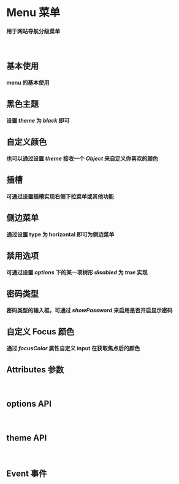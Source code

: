 <script setup>
import demo1 from './demo1.vue'
import demo2 from './demo2.vue'
import demo3 from './demo3.vue'
import demo4 from './demo4.vue'
import demo5 from './demo5.vue'
import demo6 from './demo6.vue'
import demo7 from './demo7.vue'
import demo8 from './demo8.vue'
import Attributes from './Attributes.vue'
import Theme from './theme.vue'
import Options from './options.vue'
import Event from './Events.vue'
import preview from '@/components/preview.vue'
</script>

# Menu 菜单

#### 用于网站导航分级菜单

<br/>

## 基本使用

#### menu 的基本使用

<div class="componetnsBox">
  <demo1/>
</div>
<preview compName="menu" demoName="demo1"/>

## 黑色主题

#### 设置 _theme_ 为 _black_ 即可

<div class="componetnsBox">
  <demo2/>
</div>
<preview compName="menu" demoName="demo2"/>

## 自定义颜色

#### 也可以通过设置 _theme_ 接收一个 _Object_ 来自定义你喜欢的颜色

<div class="componetnsBox">
  <demo3/>
</div>
<preview compName="menu" demoName="demo3"/>

## 插槽

#### 可通过设置插槽实现右侧下拉菜单或其他功能

<div class="componetnsBox">
  <demo4/>
</div>
<preview compName="menu" demoName="demo4"/>

## 侧边菜单

#### 通过设置 type 为 horizontal 即可为侧边菜单

<div class="componetnsBox">
  <demo5/>
</div>
<preview compName="menu" demoName="demo5"/>

## 禁用选项

#### 可通过设置 _options_ 下的某一项树形 _disabled_ 为 _true_ 实现

<div class="componetnsBox">
  <demo6/>
</div>
<preview compName="menu" demoName="demo6"/>

## 密码类型

#### 密码类型的输入框，可通过 _showPassword_ 来启用是否开启显示密码

<div class="componetnsBox">
  <demo7/>
</div>
<preview compName="input" demoName="demo7"/>

## 自定义 Focus 颜色

#### 通过 _focusColor_ 属性自定义 input 在获取焦点后的颜色

<div class="componetnsBox">
  <demo8/>
</div>
<preview compName="input" demoName="demo8"/>

## Attributes 参数

<Attributes/>
<br/>

## options API

<Options/>
<br/>

## theme API

<Theme/>
<br/>

## Event 事件

<Event/>
<br/>
